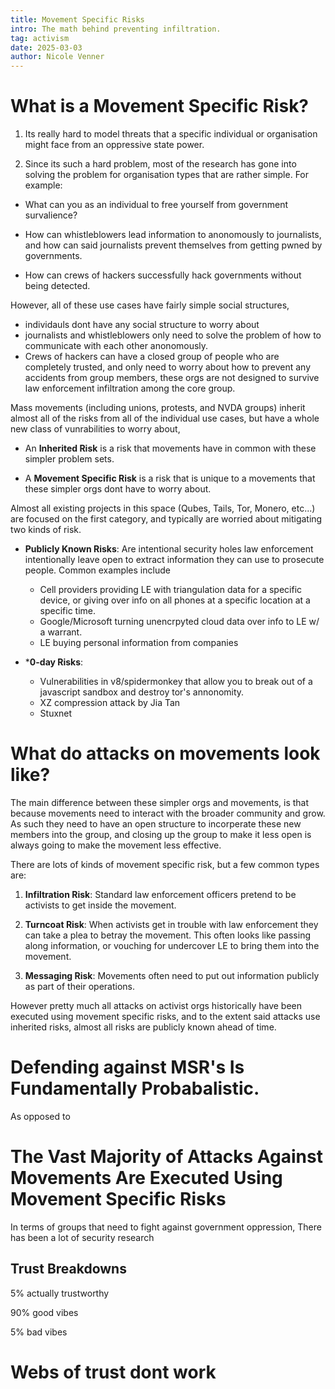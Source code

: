 ```yaml
---
title: Movement Specific Risks
intro: The math behind preventing infiltration.
tag: activism
date: 2025-03-03
author: Nicole Venner
---
```

# What is a Movement Specific Risk?
1. Its really hard to model threats that a specific individual or organisation might face from an oppressive state power.

2. Since its such a hard problem, most of the research has gone into solving the problem for organisation types that are rather simple. For example:

- What can you as an individual to free yourself from government survalience?

- How can whistleblowers lead information to anonomously to journalists, and how can said journalists prevent themselves from getting pwned by governments.

- How can crews of hackers successfully hack governments without being detected.

However, all of these use cases have fairly simple social structures, 

- individauls dont have any social structure to worry about 
- journalists and whistleblowers only need to solve the problem of how to communicate with each other anonomously. 
- Crews of hackers can have a closed group of people who are completely trusted, and only need to worry about how to prevent any accidents from group members, these orgs are not designed to survive law enforcement infiltration among the core group.

Mass movements (including unions, protests, and NVDA groups) inherit almost all of the risks from all of the individual use cases, but have a whole new class of vunrabilities to worry about,

- An **Inherited Risk** is a risk that movements have in common with these simpler problem sets. 

- A **Movement Specific Risk** is a risk that is unique to a movements that these simpler orgs dont have to worry about.


Almost all existing projects in this space (Qubes, Tails, Tor, Monero, etc...) are focused on the first category, and typically are worried about mitigating two kinds of risk.

- **Publicly Known Risks**: Are intentional security holes law enforcement intentionally leave open to extract information they can use to prosecute people. Common examples include 
  - Cell providers providing LE with triangulation data for a specific device, or giving over info on all phones at a specific location at a specific time.
  - Google/Microsoft turning unencrpyted cloud data over info to LE w/ a warrant.
  - LE buying personal information from companies

- ***0-day Risks**: 
  - Vulnerabilities in v8/spidermonkey that allow you to break out of a javascript sandbox and destroy tor's annonomity.
  - XZ compression attack by Jia Tan 
  - Stuxnet 


# What do attacks on movements look like? 
The main difference between these simpler orgs and movements, is that because movements need to interact with the broader community and grow. As such they need to have an open structure to incorperate these new members into the group, and closing up the group to make it less open is always going to make the movement less effective.

There are lots of kinds of movement specific risk, but a few common types are:
1. **Infiltration Risk**: Standard law enforcement officers pretend to be activists to get inside the movement.

2. **Turncoat Risk**: When activists get in trouble with law enforcement they can take a plea to betray the movement. This often looks like passing along information, or vouching for undercover LE to bring them into the movement.

2. **Messaging Risk**: Movements often need to put out information publicly as part of their operations. 

However pretty much all attacks on activist orgs historically have been executed using movement specific risks, and to the extent said attacks use inherited risks, almost all risks are publicly known ahead of time.


# Defending against MSR's Is Fundamentally Probabalistic.
As opposed to 






# The Vast Majority of Attacks Against Movements Are Executed Using Movement Specific Risks 


In terms of groups that need to fight against government oppression, 
There has been a lot of security research






## Trust Breakdowns 

5% actually trustworthy 


90% good vibes 


5% bad vibes 


# Webs of trust dont work 

 
